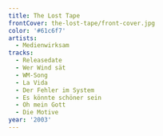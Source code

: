 ```yaml
---
title: The Lost Tape
frontCover: the-lost-tape/front-cover.jpg
color: '#61c6f7'
artists:
  - Medienwirksam
tracks:
  - Releasedate
  - Wer Wind sät
  - WM-Song
  - La Vida
  - Der Fehler im System
  - Es könnte schöner sein
  - Oh mein Gott
  - Die Motive
year: '2003'
---
```

